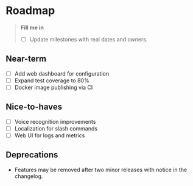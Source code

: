 # Roadmap

> **Fill me in**
> - [ ] Update milestones with real dates and owners.

## Near-term
- [ ] Add web dashboard for configuration
- [ ] Expand test coverage to 80%
- [ ] Docker image publishing via CI

## Nice-to-haves
- [ ] Voice recognition improvements
- [ ] Localization for slash commands
- [ ] Web UI for logs and metrics

## Deprecations
- Features may be removed after two minor releases with notice in the changelog.
